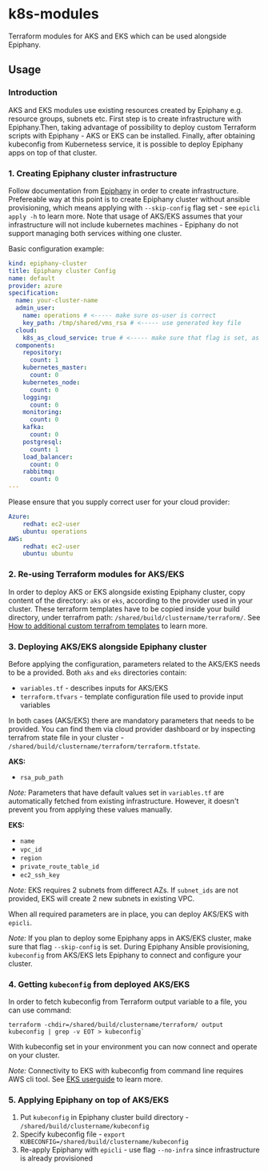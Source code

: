 # k8s-modules

Terraform modules for AKS and EKS which can be used alongside Epiphany.

## Usage

### Introduction

AKS and EKS modules use existing resources created by Epiphany e.g. resource groups, subnets etc. First step is to create infrastructure with Epiphany.Then, taking advantage of possibility to deploy custom Terraform scripts with Epiphany - AKS or EKS can be installed. Finally, after obtaining kubeconfig from Kubernetess service, it is possible to deploy Epiphany apps on top of that cluster.

### 1. Creating Epiphany cluster infrastructure

Follow documentation from [Epiphany](https://github.com/epiphany-platform/epiphany) in order to create infrastructure.
Prefereable way at this point is to create Epiphany cluster without ansible provisioning, which means applying with `--skip-config` flag set - see `epicli apply -h` to learn more. Note that usage of AKS/EKS assumes that your infrastructure will not include kubernetes machines - Epiphany do not support managing both services withing one cluster.

Basic configuration example:

  ```yaml
  kind: epiphany-cluster
  title: Epiphany cluster Config
  name: default
  provider: azure
  specification:
    name: your-cluster-name
    admin_user:
      name: operations # <----- make sure os-user is correct
      key_path: /tmp/shared/vms_rsa # <----- use generated key file
    cloud:
      k8s_as_cloud_service: true # <----- make sure that flag is set, as it indicates usage of a managed Kubernetes service
    components:
      repository:
        count: 1
      kubernetes_master:
        count: 0
      kubernetes_node:
        count: 0
      logging:
        count: 0
      monitoring:
        count: 0
      kafka:
        count: 0
      postgresql:
        count: 1
      load_balancer:
        count: 0
      rabbitmq:
        count: 0
  ---
```

Please ensure that you supply correct user for your cloud provider:

```yaml
Azure:
    redhat: ec2-user
    ubuntu: operations
AWS:
    redhat: ec2-user
    ubuntu: ubuntu
```

### 2. Re-using Terraform modules for AKS/EKS

In order to deploy AKS or EKS alongside existing Epiphany cluster, copy content of the directory: `aks` or `eks`, according to the provider used in your cluster. These terraform templates have to be copied inside your build directory, under terrafrom path: `/shared/build/clustername/terraform/`.
See [How to additional custom terrafrom templates](https://github.com/epiphany-platform/epiphany/blob/develop/docs/home/howto/CLUSTER.md#how-to-additional-custom-terraform-templates) to learn more.

### 3. Deploying AKS/EKS alongside Epiphany cluster

Before applying the configuration, parameters related to the AKS/EKS needs to be a provided.
Both `aks` and `eks` directories contain:

- `variables.tf` - describes inputs for AKS/EKS
- `terraform.tfvars` - template configuration file used to provide input variables

In both cases (AKS/EKS) there are mandatory parameters that needs to be provided. You can find them via cloud provider dashboard or by inspecting terrafrom state file in your cluster - `/shared/build/clustername/terraform/terraform.tfstate`.

**AKS:**

- `rsa_pub_path`

*Note:* Parameters that have default values set in `variables.tf` are automatically fetched from existing infrastructure. However, it doesn't prevent you from applying these values manually.

**EKS:**

- `name`
- `vpc_id`
- `region`
- `private_route_table_id`
- `ec2_ssh_key`

*Note:* EKS requires 2 subnets from differect AZs. If `subnet_ids` are not provided, EKS will create 2 new subnets in existing VPC.

When all required parameters are in place, you can deploy AKS/EKS with `epicli`.

*Note:* If you plan to deploy some Epiphany apps in AKS/EKS cluster, make sure that flag `--skip-config` is set. During Epiphany Ansible provisioning, `kubeconfig` from AKS/EKS lets Epiphany to connect and configure your cluster.

### 4. Getting `kubeconfig` from deployed AKS/EKS

In order to fetch kubeconfig from Terraform output variable to a file, you can use command:

```shell
terraform -chdir=/shared/build/clustername/terraform/ output kubeconfig | grep -v EOT > kubeconfig`
```

With kubeconfig set in your environment you can now connect and operate on your cluster.

*Note:* Connectivity to EKS with kubeconfig from command line requires AWS cli tool. See [EKS userguide](https://docs.aws.amazon.com/eks/latest/userguide/create-kubeconfig.html) to learn more.

### 5. Applying Epiphany on top of AKS/EKS

1. Put `kubeconfig` in Epiphany cluster build directory - `/shared/build/clustername/kubeconfig`
2. Specify kubeconfig file - `export KUBECONFIG=/shared/build/clustername/kubeconfig`
3. Re-apply Epiphany with `epicli` - use flag `--no-infra` since infrastructure is already provisioned

